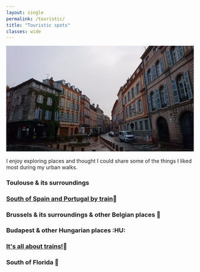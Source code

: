 ```yaml
---
layout: single
permalink: /touristic/
title: "Touristic spots"
classes: wide
---
```


<img src="/assets/images/Toulouse_rainy.jpg" alt="Touristic point"> 

I enjoy exploring places and thought I could share some of the things I liked most during my urban walks.

### Toulouse & its surroundings

### <a href="/touristic/spain/" target="_blank"><b>South of Spain and Portugal by train</b></a>:dancer:<br> 

### Brussels & its surroundings & other Belgian places :beers:

<!-- ### [Brussels & its surroundings & other Belgian places](/_pages/_touristic/BXL/) -->

### Budapest & other Hungarian places :HU:
<!-- ### [Budapest & other Hungarian places](/_pages/_touristic/buda/) -->

### <a href="/touristic/trains/" target="_blank"><b>It's all about trains!</b></a>:monorail:<br> 

### South of Florida :palm_tree:
